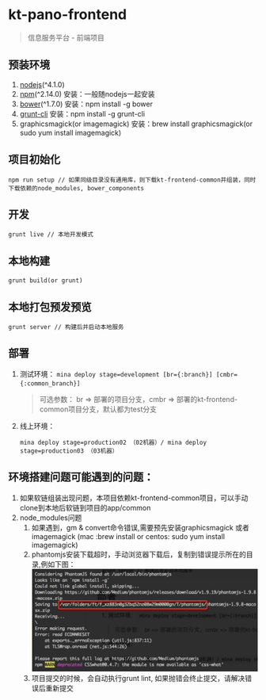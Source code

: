 # kt-pano-frontend

> 信息服务平台 - 前端项目

## 预装环境
1. [nodejs](https://nodejs.org/en/)(^4.1.0)
2. [npm](https://www.npmjs.com/)(^2.14.0) 安装：一般随nodejs一起安装
3. [bower](http://bower.io/)(^1.7.0) 安装：npm install -g bower
4. [grunt-cli](http://gruntjs.com/)  安装：npm install -g grunt-cli
5. graphicsmagick(or imagemagick) 安装：brew install graphicsmagick(or sudo yum install imagemagick)

## 项目初始化
	npm run setup // 如果同级目录没有通用库，则下载kt-frontend-common并组装，同时下载依赖的node_modules, bower_components
		
## 开发
	grunt live // 本地开发模式
## 本地构建
	grunt build(or grunt)
## 本地打包预发预览
	grunt server // 构建后并启动本地服务
## 部署
1. 测试环境：
	`mina deploy stage=development [br={:branch}] [cmbr={:common_branch}]`
	
	> 可选参数： br => 部署的项目分支，cmbr => 部署的kt-frontend-common项目分支，默认都为test分支
2. 线上环境：
	
	`mina deploy stage=production02 （02机器）/
	mina deploy stage=production03 （03机器）`

## 环境搭建问题可能遇到的问题：

1. 如果软链组装出现问题，本项目依赖kt-frontend-common项目，可以手动clone到本地后软链到项目的app/common
1. node_modules问题
	1. 如果遇到，gm & convert命令错误,需要预先安装graphicsmagick 或者 imagemagick  (mac :brew install or centos: sudo yum install imagemagick)
	1. phantomjs安装下载超时，手动浏览器下载后，复制到错误提示所在的目录,例如下图：![](./readme/r1.png)
	1. 项目提交的时候，会自动执行grunt lint, 如果抛错会终止提交，请解决错误后重新提交
    
    
